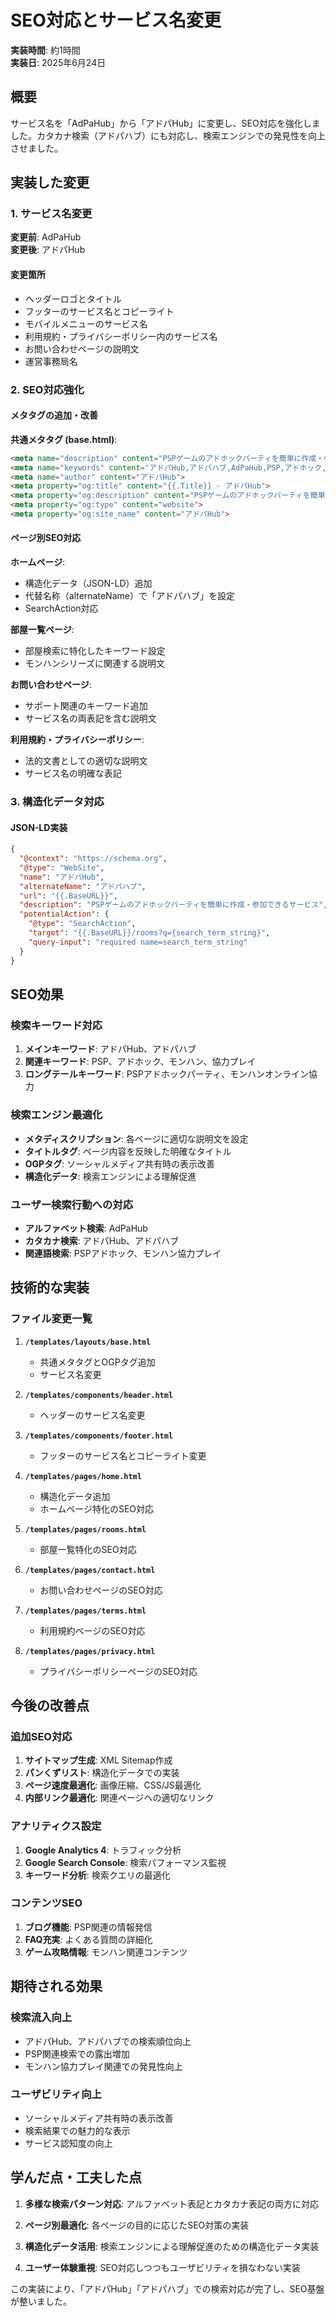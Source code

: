 # SEO対応とサービス名変更

**実装時間**: 約1時間  
**実装日**: 2025年6月24日

## 概要

サービス名を「AdPaHub」から「アドパHub」に変更し、SEO対応を強化しました。カタカナ検索（アドパハブ）にも対応し、検索エンジンでの発見性を向上させました。

## 実装した変更

### 1. サービス名変更
**変更前**: AdPaHub  
**変更後**: アドパHub

#### 変更箇所
- ヘッダーロゴとタイトル
- フッターのサービス名とコピーライト
- モバイルメニューのサービス名
- 利用規約・プライバシーポリシー内のサービス名
- お問い合わせページの説明文
- 運営事務局名

### 2. SEO対応強化

#### メタタグの追加・改善
**共通メタタグ (base.html)**:
```html
<meta name="description" content="PSPゲームのアドホックパーティを簡単に作成・参加できるサービス。モンハンポータブルシリーズでオンライン対戦を楽しもう。">
<meta name="keywords" content="アドパHub,アドパハブ,AdPaHub,PSP,アドホック,パーティ,モンハン,モンスターハンター,ポータブル,オンライン,対戦,協力プレイ">
<meta name="author" content="アドパHub">
<meta property="og:title" content="{{.Title}} - アドパHub">
<meta property="og:description" content="PSPゲームのアドホックパーティを簡単に作成・参加できるサービス">
<meta property="og:type" content="website">
<meta property="og:site_name" content="アドパHub">
```

#### ページ別SEO対応

**ホームページ**:
- 構造化データ（JSON-LD）追加
- 代替名称（alternateName）で「アドパハブ」を設定
- SearchAction対応

**部屋一覧ページ**:
- 部屋検索に特化したキーワード設定
- モンハンシリーズに関連する説明文

**お問い合わせページ**:
- サポート関連のキーワード追加
- サービス名の両表記を含む説明文

**利用規約・プライバシーポリシー**:
- 法的文書としての適切な説明文
- サービス名の明確な表記

### 3. 構造化データ対応

#### JSON-LD実装
```json
{
  "@context": "https://schema.org",
  "@type": "WebSite",
  "name": "アドパHub",
  "alternateName": "アドパハブ",
  "url": "{{.BaseURL}}",
  "description": "PSPゲームのアドホックパーティを簡単に作成・参加できるサービス",
  "potentialAction": {
    "@type": "SearchAction",
    "target": "{{.BaseURL}}/rooms?q={search_term_string}",
    "query-input": "required name=search_term_string"
  }
}
```

## SEO効果

### 検索キーワード対応
1. **メインキーワード**: アドパHub、アドパハブ
2. **関連キーワード**: PSP、アドホック、モンハン、協力プレイ
3. **ロングテールキーワード**: PSPアドホックパーティ、モンハンオンライン協力

### 検索エンジン最適化
- **メタディスクリプション**: 各ページに適切な説明文を設定
- **タイトルタグ**: ページ内容を反映した明確なタイトル
- **OGPタグ**: ソーシャルメディア共有時の表示改善
- **構造化データ**: 検索エンジンによる理解促進

### ユーザー検索行動への対応
- **アルファベット検索**: AdPaHub
- **カタカナ検索**: アドパHub、アドパハブ
- **関連語検索**: PSPアドホック、モンハン協力プレイ

## 技術的な実装

### ファイル変更一覧
1. **`/templates/layouts/base.html`**
   - 共通メタタグとOGPタグ追加
   - サービス名変更

2. **`/templates/components/header.html`**
   - ヘッダーのサービス名変更

3. **`/templates/components/footer.html`**
   - フッターのサービス名とコピーライト変更

4. **`/templates/pages/home.html`**
   - 構造化データ追加
   - ホームページ特化のSEO対応

5. **`/templates/pages/rooms.html`**
   - 部屋一覧特化のSEO対応

6. **`/templates/pages/contact.html`**
   - お問い合わせページのSEO対応

7. **`/templates/pages/terms.html`**
   - 利用規約ページのSEO対応

8. **`/templates/pages/privacy.html`**
   - プライバシーポリシーページのSEO対応

## 今後の改善点

### 追加SEO対応
1. **サイトマップ生成**: XML Sitemap作成
2. **パンくずリスト**: 構造化データでの実装
3. **ページ速度最適化**: 画像圧縮、CSS/JS最適化
4. **内部リンク最適化**: 関連ページへの適切なリンク

### アナリティクス設定
1. **Google Analytics 4**: トラフィック分析
2. **Google Search Console**: 検索パフォーマンス監視
3. **キーワード分析**: 検索クエリの最適化

### コンテンツSEO
1. **ブログ機能**: PSP関連の情報発信
2. **FAQ充実**: よくある質問の詳細化
3. **ゲーム攻略情報**: モンハン関連コンテンツ

## 期待される効果

### 検索流入向上
- アドパHub、アドパハブでの検索順位向上
- PSP関連検索での露出増加
- モンハン協力プレイ関連での発見性向上

### ユーザビリティ向上
- ソーシャルメディア共有時の表示改善
- 検索結果での魅力的な表示
- サービス認知度の向上

## 学んだ点・工夫した点

1. **多様な検索パターン対応**: アルファベット表記とカタカナ表記の両方に対応

2. **ページ別最適化**: 各ページの目的に応じたSEO対策の実装

3. **構造化データ活用**: 検索エンジンによる理解促進のための構造化データ実装

4. **ユーザー体験重視**: SEO対応しつつもユーザビリティを損なわない実装

この実装により、「アドパHub」「アドパハブ」での検索対応が完了し、SEO基盤が整いました。